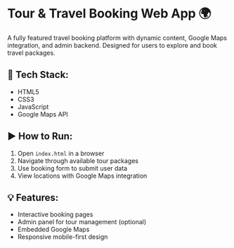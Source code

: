 # Tour & Travel Booking Web App 🌍

A fully featured travel booking platform with dynamic content, Google Maps integration, and admin backend. Designed for users to explore and book travel packages.

## 🔧 Tech Stack:
- HTML5
- CSS3
- JavaScript
- Google Maps API

## ▶️ How to Run:
1. Open `index.html` in a browser
2. Navigate through available tour packages
3. Use booking form to submit user data
4. View locations with Google Maps integration

## 💡 Features:
- Interactive booking pages
- Admin panel for tour management (optional)
- Embedded Google Maps
- Responsive mobile-first design
